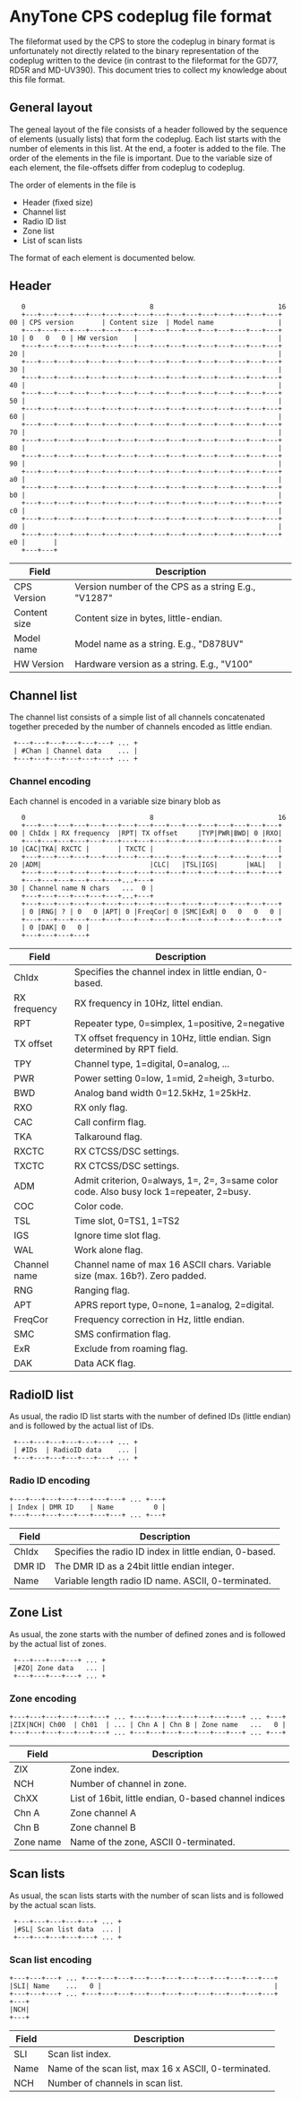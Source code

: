 # AnyTone CPS codeplug file format

The fileformat used by the CPS to store the codeplug in binary format is unfortunately not directly related to the binary representation of the codeplug written to the device (in contrast to the fileformat for the GD77, RD5R and MD-UV390). This document tries to collect my knowledge about this file format.


## General layout
The geneal layout of the file consists of a header followed by the sequence of elements (usually lists) that form the codeplug. Each list starts with the number of elements in this list. At the end, a footer is added to the file. The order of the elements in the file is important. Due to the variable size of each element, the file-offsets differ from codeplug to codeplug. 

The order of elements in the file is 

  * Header (fixed size)
  * Channel list
  * Radio ID list
  * Zone list
  * List of scan lists

The format of each element is documented below.


## Header
```
   0                               8                               16
   +---+---+---+---+---+---+---+---+---+---+---+---+---+---+---+---+
00 | CPS version       | Content size  | Model name                |
   +---+---+---+---+---+---+---+---+---+---+---+---+---+---+---+---+
10 | 0   0   0 | HW version    |                                   |
   +---+---+---+---+---+---+---+---+---+---+---+---+---+---+---+---+
20 |                                                               |
   +---+---+---+---+---+---+---+---+---+---+---+---+---+---+---+---+
30 |                                                               |
   +---+---+---+---+---+---+---+---+---+---+---+---+---+---+---+---+
40 |                                                               |
   +---+---+---+---+---+---+---+---+---+---+---+---+---+---+---+---+
50 |                                                               |
   +---+---+---+---+---+---+---+---+---+---+---+---+---+---+---+---+
60 |                                                               |
   +---+---+---+---+---+---+---+---+---+---+---+---+---+---+---+---+
70 |                                                               |
   +---+---+---+---+---+---+---+---+---+---+---+---+---+---+---+---+
80 |                                                               |
   +---+---+---+---+---+---+---+---+---+---+---+---+---+---+---+---+
90 |                                                               |
   +---+---+---+---+---+---+---+---+---+---+---+---+---+---+---+---+
a0 |                                                               |
   +---+---+---+---+---+---+---+---+---+---+---+---+---+---+---+---+
b0 |                                                               |
   +---+---+---+---+---+---+---+---+---+---+---+---+---+---+---+---+
c0 |                                                               |
   +---+---+---+---+---+---+---+---+---+---+---+---+---+---+---+---+
d0 |                                                               |
   +---+---+---+---+---+---+---+---+---+---+---+---+---+---+---+---+
e0 |       |
   +---+---+
```

| Field  | Description |
|---|---|
| CPS Version | Version number of the CPS as a string E.g., "V1287" |
| Content size | Content size in bytes, little-endian. |
| Model name | Model name as a string. E.g., "D878UV" |
| HW Version | Hardware version as a string. E.g., "V100" |


## Channel list
The channel list consists of a simple list of all channels concatenated together preceded by the number of channels encoded as little endian.

```
 +---+---+---+---+---+---+ ... +
 | #Chan | Channel data    ... |
 +---+---+---+---+---+---+ ... +
```

### Channel encoding
Each channel is encoded in a variable size binary blob as

```
   0                               8                               16
   +---+---+---+---+---+---+---+---+---+---+---+---+---+---+---+---+
00 | ChIdx | RX frequency  |RPT| TX offset     |TYP|PWR|BWD| 0 |RXO|
   +---+---+---+---+---+---+---+---+---+---+---+---+---+---+---+---+
10 |CAC|TKA| RXCTC |       | TXCTC |                               |
   +---+---+---+---+---+---+---+---+---+---+---+---+---+---+---+---+
20 |ADM|                           |CLC|   |TSL|IGS|       |WAL|   |
   +---+---+---+---+---+---+---+---+---+---+---+---+---+---+---+---+
   +---+---+---+---+---+---+...+---+
30 | Channel name N chars   ...  0 |
   +---+---+---+---+---+---+...+---+
   +---+---+---+---+---+---+---+---+---+---+---+---+---+---+---+---+
   | 0 |RNG| ? | 0   0 |APT| 0 |FreqCor| 0 |SMC|ExR| 0   0   0   0 |
   +---+---+---+---+---+---+---+---+---+---+---+---+---+---+---+---+
   | 0 |DAK| 0   0 | 
   +---+---+---+---+

```

| Field  | Description |
|---|---|
| ChIdx | Specifies the channel index in little endian, 0-based. |
| RX frequency | RX frequency in 10Hz, littel endian. |
| RPT | Repeater type, 0=simplex, 1=positive, 2=negative |
| TX offset | TX offset frequency in 10Hz, little endian. Sign determined by RPT field. |
| TPY | Channel type, 1=digital, 0=analog, ... |
| PWR | Power setting 0=low, 1=mid, 2=heigh, 3=turbo. |
| BWD | Analog band width 0=12.5kHz, 1=25kHz. |
| RXO | RX only flag. |
| CAC | Call confirm flag. |
| TKA | Talkaround flag. |
| RXCTC | RX CTCSS/DSC settings. |
| TXCTC | RX CTCSS/DSC settings. |
| ADM | Admit criterion, 0=always, 1=, 2=, 3=same color code. Also busy lock 1=repeater, 2=busy.|
| COC | Color code. |
| TSL | Time slot, 0=TS1, 1=TS2 |
| IGS | Ignore time slot flag. |
| WAL | Work alone flag. |
| Channel name | Channel name of max 16 ASCII chars. Variable size (max. 16b?). Zero padded. |
| RNG | Ranging flag. |
| APT | APRS report type, 0=none, 1=analog, 2=digital. |
| FreqCor | Frequency correction in Hz, little endian. |
| SMC | SMS confirmation flag. |
| ExR | Exclude from roaming flag. |
| DAK | Data ACK flag. |


## RadioID list
As usual, the radio ID list starts with the number of defined IDs (little endian) and is followed by the actual list of IDs.
```
 +---+---+---+---+---+---+ ... +
 | #IDs  | RadioID data    ... |
 +---+---+---+---+---+---+ ... +
```

### Radio ID encoding
```
+---+---+---+---+---+---+---+ ... +---+
| Index | DMR ID    | Name          0 |
+---+---+---+---+---+---+---+ ... +---+
```

| Field  | Description |
|---|---|
| ChIdx | Specifies the radio ID index in little endian, 0-based. |
| DMR ID | The DMR ID as a 24bit little endian integer. |
| Name | Variable length radio ID name. ASCII, 0-terminated. |


## Zone List
As usual, the zone starts with the number of defined zones and is followed by the actual list of zones.
```
 +---+---+---+---+ ... +
 |#ZO| Zone data   ... |
 +---+---+---+---+ ... +
```

### Zone encoding
```
+---+---+---+---+---+---+ ... +---+---+---+---+---+---+---+ ... +---+
|ZIX|NCH| Ch00  | Ch01  | ... | Chn A | Chn B | Zone name   ...   0 |
+---+---+---+---+---+---+ ... +---+---+---+---+---+---+---+ ... +---+
```

| Field  | Description |
|---|---|
| ZIX | Zone index. |
| NCH | Number of channel in zone. |
| ChXX | List of 16bit, little endian, 0-based channel indices |
| Chn A | Zone channel A |
| Chn B | Zone channel B |
| Zone name | Name of the zone, ASCII 0-terminated. |


## Scan lists
As usual, the scan lists starts with the number of scan lists and is followed by the actual scan lists.
```
 +---+---+---+---+---+ ... +
 |#SL| Scan list data  ... |
 +---+---+---+---+---+ ... +
```

### Scan list encoding
```
+---+---+---+ ... +---+---+---+---+---+---+---+---+---+---+---+---+
|SLI| Name    ...   0 |                                           |
+---+---+---+ ... +---+---+---+---+---+---+---+---+---+---+---+---+
+---+
|NCH| 
+---+
```

| Field  | Description |
|---|---|
| SLI | Scan list index. |
| Name | Name of the scan list, max 16 x ASCII, 0-terminated. |
| NCH | Number of channels in scan list. |



